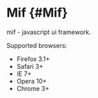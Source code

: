 Mif {#Mif}
==========
mif - javascript ui framework.

Supported browsers:
 - Firefox 3.1+
 - Safari 3+
 - IE 7+
 - Opera 10+
 - Chrome 3+
